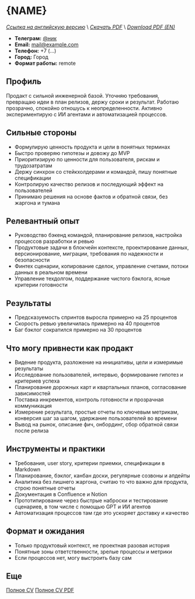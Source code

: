 # {NAME}
*[Ссылка на английскую версию](./RESUME_PM.MD)* \\
*[Скачать PDF](https://github.com/qqrm/CV/releases/latest/download/Belyakov_resume_pm_ru.pdf)* \\
*[Download PDF (EN)](https://github.com/qqrm/CV/releases/latest/download/Belyakov_resume_pm_en.pdf)*

- **Телеграм:** [@ник](https://t.me/nik)
- **Email:** [mail@example.com](mailto:mail@example.com)
- **Телефон:** +7 (...)
- **Город:** Город
- **Формат работы:** remote

## Профиль
Продакт с сильной инженерной базой. Уточняю требования, превращаю идеи в план релизов, держу сроки и результат. Работаю прозрачно, спокойно отношусь к неопределенности. Активно экспериментирую с ИИ агентами и автоматизацией процессов.

## Сильные стороны
* Формулирую ценность продукта и цели в понятных терминах  
* Быстро проверяю гипотезы и довожу до MVP  
* Приоритизирую по ценности для пользователя, рискам и трудозатратам  
* Держу синхрон со стейкхолдерами и командой, пишу понятные спецификации  
* Контролирую качество релизов и последующий эффект на пользователей  
* Принимаю решения на основе фактов и обратной связи, без жаргона и тумана

## Релевантный опыт
* Руководство бэкенд командой, планирование релизов, настройка процессов разработки и ревью  
* Продуктовые задачи в блокчейн контексте, проектирование данных, версионирование, миграции, требования по надежности и безопасности  
* Финтех сценарии, копирование сделок, управление счетами, потоки данных в реальном времени  
* Управление техдолгом, поддержание чистого бэклога, ясные критерии готовности

## Результаты
* Предсказуемость спринтов выросла примерно на 25 процентов  
* Скорость ревью увеличилась примерно на 40 процентов  
* Баг бэклог сократился примерно на 30 процентов

## Что могу привнести как продакт
* Видение продукта, разложение на инициативы, цели и измеримые результаты  
* Исследование пользователей, интервью, формирование гипотез и критериев успеха  
* Планирование дорожных карт и квартальных планов, согласование зависимостей  
* Поставка инкрементов, контроль готовности и прозрачная коммуникация  
* Измерение результата, простые отчеты по ключевым метрикам, конверсия шаг за шагом, удержание пользователей во времени  
* Вывод на рынок, описание фич, онбординг, сбор обратной связи после релиза

## Инструменты и практики
* Требования, user story, критерии приемки, спецификации в Markdown  
* Планирование, бэклог, канбан доски, регулярные созвоны и апдейты  
* Аналитика без лишнего жаргона, считаю то что важно для продукта, строю понятные отчеты  
* Документация в Confluence и Notion  
* Прототипирование через быстрые наброски и тестирование сценариев, в том числе с помощью GPT и ИИ агентов  
* Автоматизация процессов там где это ускоряет доставку и качество

## Формат и ожидания
* Только продуктовый контекст, не проектная разовая история  
* Понятные зоны ответственности, зрелые процессы и метрики  
* Если процессов нет, могу выстроить базу сам

## Еще
[Полное CV](https://qqrm.github.io/CV/)
[Полное CV PDF](https://github.com/qqrm/CV/releases/latest/download/Belyakov_cv_ru.pdf)
